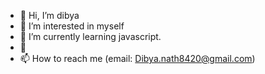 - 👋 Hi, I’m dibya
- 👀 I’m interested in myself
- 🌱 I’m currently learning javascript.
- 💞
- 📫 How to reach me (email: Dibya.nath8420@gmail.com)

<!---
dibya404/dibya404 is a ✨ special ✨ repository because its `README.md` (this file) appears on your GitHub profile.
You can click the Preview link to take a look at your changes.
--->
